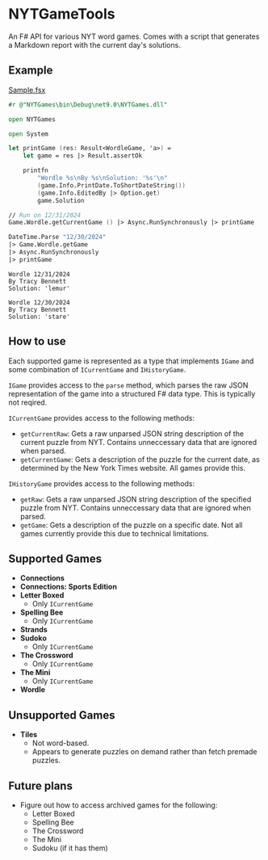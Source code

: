 # NYTGameTools

An F# API for various NYT word games. Comes with a script that generates a Markdown report with the current day's solutions.

## Example

[Sample.fsx](Sample.fsx)

```fsharp
#r @"NYTGames\bin\Debug\net9.0\NYTGames.dll"

open NYTGames

open System

let printGame (res: Result<WordleGame, 'a>) =
    let game = res |> Result.assertOk

    printfn
        "Wordle %s\nBy %s\nSolution: '%s'\n"
        (game.Info.PrintDate.ToShortDateString())
        (game.Info.EditedBy |> Option.get)
        game.Solution

// Run on 12/31/2024
Game.Wordle.getCurrentGame () |> Async.RunSynchronously |> printGame

DateTime.Parse "12/30/2024"
|> Game.Wordle.getGame
|> Async.RunSynchronously
|> printGame
```

```text
Wordle 12/31/2024
By Tracy Bennett
Solution: 'lemur'

Wordle 12/30/2024
By Tracy Bennett
Solution: 'stare'
```

## How to use

Each supported game is represented as a type that implements `IGame` and some combination of `ICurrentGame` and `IHistoryGame`.

`IGame` provides access to the `parse` method, which parses the raw JSON representation of the game into a structured F# data type. This is typically not reqired.

`ICurrentGame` provides access to the following methods:

- `getCurrentRaw`: Gets a raw unparsed JSON string description of the current puzzle from NYT. Contains unneccessary data that are ignored when parsed.
- `getCurrentGame`: Gets a description of the puzzle for the current date, as determined by the New York Times website. All games provide this.

`IHistoryGame` provides access to the following methods:

- `getRaw`: Gets a raw unparsed JSON string description of the specified puzzle from NYT. Contains unneccessary data that are ignored when parsed.
- `getGame`: Gets a description of the puzzle on a specific date. Not all games currently provide this due to technical limitations.

## Supported Games

- **Connections**
- **Connections: Sports Edition**
- **Letter Boxed**
  - Only `ICurrentGame`
- **Spelling Bee**
  - Only `ICurrentGame`
- **Strands**
- **Sudoko**
  - Only `ICurrentGame`
- **The Crossword**
  - Only `ICurrentGame`
- **The Mini**
  - Only `ICurrentGame`
- **Wordle**

## Unsupported Games

- **Tiles**
  - Not word-based.
  - Appears to generate puzzles on demand rather than fetch premade puzzles.

## Future plans

- Figure out how to access archived games for the following:
  - Letter Boxed
  - Spelling Bee
  - The Crossword
  - The Mini
  - Sudoku (if it has them)
